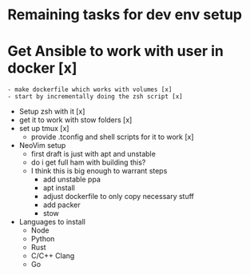 # Remaining tasks for dev env setup 


# Get Ansible to work with user in docker [x] 
    - make dockerfile which works with volumes [x] 
    - start by incrementally doing the zsh script [x] 

- Setup zsh with it [x]
- get it to work with stow folders [x]
- set up tmux  [x]
    - provide .tconfig and shell scripts for it to work  [x]
- NeoVim setup 
    - first draft is just with apt and unstable
    - do i get full ham with building this?
    - I think this is big enough to warrant steps 
        - add unstable ppa
        - apt install
        - adjust dockerfile to only copy necessary stuff
        - add packer 
        - stow 
- Languages to install 
    - Node
    - Python
    - Rust
    - C/C++ Clang 
    - Go

     
